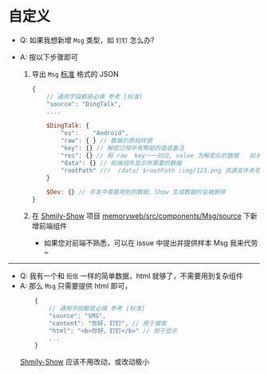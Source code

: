 # 自定义

-   Q: 如果我想新增 `Msg` 类型，如 `钉钉` 怎么办?
-   A: 按以下步骤即可

    1. 导出 `Msg` [标准](./schema.md) 格式的 JSON

        ```js
        {
            // 通用字段都是必填 参考 [标准]
            "source": "DingTalk",
            ....

            $DingTalk: {
                "os":    "Android",
                "raw": { } // 数据的原始样貌
                "key": {} // 解密过程中有帮助的值或备注
                "res": {} // 和 raw  key一一对应, value 为解密后的数据   如未加密则  raw =res
                "data": {} // 前端组件显示所需要的数据
                "rootPath" ///  /data/ $rootPath /img/123.png 资源文件夹名称
            }

            $Dev: {} // 开发中需要用到的数据，Show 生成数据时会被删除
        }
        ```

    2. 在 [Shmily-Show](https://github.com/lqzhgood/Shmily-Show/) 项目 [memoryweb/src/components/Msg/source](https://github.com/lqzhgood/Shmily-Show/tree/main/memoryweb/src/components/Msg/source) 下新增前端组件
        - 如果您对前端不熟悉，可以在 issue 中提出并提供样本 Msg 我来代劳~

<hr />

-   Q: 我有一个和 `短信` 一样的简单数据，html 就够了，不需要用到复杂组件
-   A: 那么 `Msg` 只需要提供 html 即可，
    ```js
        {
            // 通用字段都是必填 参考 [标准]
            "source": "SMS",
            "content": "你好，钉钉", // 用于搜索
            "html": "<b>你好，钉钉</b>" // 用于显示
            ...
        }
    ```
    [Shmily-Show](https://github.com/lqzhgood/Shmily-Show/) 应该不用改动，或改动极小
